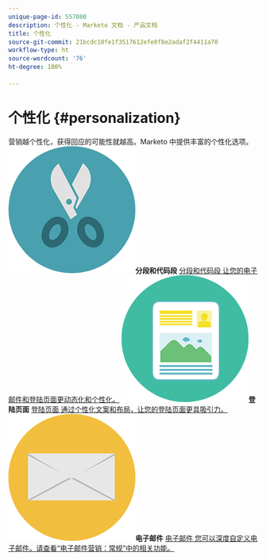 ```yaml
---
unique-page-id: 557080
description: 个性化 - Marketo 文档 - 产品文档
title: 个性化
source-git-commit: 21bcdc10fe1f3517612efe0f8e2adaf2f4411a70
workflow-type: ht
source-wordcount: '76'
ht-degree: 100%

---
```



# 个性化 {#personalization}

营销越个性化，获得回应的可能性就越高。Marketo 中提供丰富的个性化选项。
**![分段和代码段](assets/graphic-design-tools-18.png)分段和代码段** [分段和代码段 让您的电子邮件和登陆页面更动态化和个性化。](https://docs.marketo.com/display/DOCS/Segmentation+and+Snippets)     **![登陆页面](assets/office-artboard-80.png)登陆页面** [登陆页面 通过个性化文案和布局，让您的登陆页面更具吸引力。](https://docs.marketo.com/display/DOCS/Personalizing+Landing+Pages)     **![电子邮件](assets/office-27-1.png)电子邮件** [电子邮件 您可以深度自定义电子邮件。请查看“电子邮件营销：常规”中的相关功能。](https://docs.marketo.com/display/DOCS/General)
